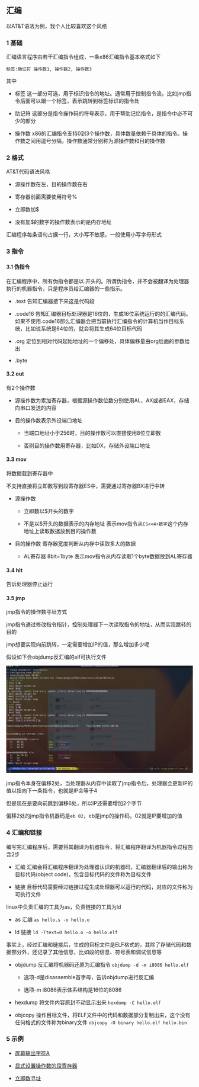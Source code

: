 汇编
---

以AT&T语法为例，我个人比较喜欢这个风格

### 1 基础

汇编语言程序由若干汇编指令组成，一条x86汇编指令基本格式如下

`标签:助记符 操作数1, 操作数2, 操作数3`

其中

- 标签 这一部分可选，用于标识指令的地址。通常用于控制指令流，比如jmp指令后面可以跟一个标签，表示跳转到标签标识的指令处

- 助记符 这部分是指令操作码的符号表示，用于帮助记忆指令，是指令中必不可少的部分

- 操作数 x86的汇编指令支持0到3个操作数，具体数量依赖于具体的指令。操作数之间用逗号分隔，操作数通常分别称为源操作数和目的操作数

### 2 格式

AT&T代码语法风格

- 源操作数在左，目的操作数在右

- 寄存器前面需要使用符号%

- 立即数加$

- 没有加$的数字的操作数表示的是内存地址

汇编程序每条语句占据一行，大小写不敏感，一般使用小写字母形式

### 3 指令

#### 3.1 伪指令

在汇编程序中，所有伪指令都是以.开头的。所谓伪指令，并不会被翻译为处理器执行的机器指令，只是程序员给汇编器的一些指示。

- .text 告知汇编器接下来这是代码段

- .code16 告知汇编器目标处理器是16位的，生成16位系统运行的的汇编代码。如果不使用.code16那么汇编器会把当前执行汇编指令的计算机当作目标系统，比如说系统是64位的，就会将其生成64位目标代码

- .org 定位到相对代码起始地址的一个偏移处，具体偏移量由org后面的参数给出

- .byte 

#### 3.2 out

有2个操作数

- 源操作数为累加寄存器，根据源操作数位数分别使用AL、AX或者EAX，存储向串口发送的内容

- 目的操作数表示外设端口地址

  - 当端口地址小于256时，目的操作数可以直接使用8位立即数

  - 否则目的操作数用寄存器，比如DX，存储外设端口地址

#### 3.3 mov

将数据载到寄存器中

不支持直接将立即数写到段寄存器ES中，需要通过寄存器BX进行中转

- 源操作数

  - 立即数以$开头的数字

  - 不是以$开头的数据表示的内存地址 表示mov指令从`CS<<4+数字`这个内存地址上读取数据放到目的操作数

- 目的操作数 寄存器宽度判断从内存中读取多大的数据

  - AL寄存器 8bit=1byte 表示mov指令从内存读取1个byte数据放到AL寄存器

#### 3.4 hlt

告诉处理器停止运行

#### 3.5 jmp

jmp指令的操作数寻址方式

jmp指令通过修改指令指针，控制处理器下一次读取指令的地址，从而实现跳转的目的

jmp想要实现向前跳转，一定需要增加IP的值，那么增加多少呢

假设如下会objdump反汇编的elf可执行文件

![](./../img/1708681609.png)

jmp指令本身在偏移2处，当处理器从内存中读取了jmp指令后，处理器会更新IP的值以指向下一条指令，也就是IP会等于4

但是现在是要向前跳到偏移6处，所以IP还需要增加2个字节

偏移2处的jmp指令机器码是`eb 02`，eb是jmp的操作码，02就是IP要增加的值

### 4 汇编和链接

编写完汇编程序后，需要将其翻译为机器指令，将汇编程序翻译为机器指令过程包含2步

- 汇编 汇编会将汇编程序翻译为处理器认识的机器码，汇编器翻译后的输出称为目标代码(object code)，包含目标代码的文件称为目标文件

- 链接 目标代码需要经过链接过程生成处理器可以运行的代码，对应的文件称为可执行文件

linux中负责汇编的工具为as，负责链接的工具为ld

- as 汇编 `as hello.s -o hello.o`

- ld 链接 `ld -Ttext=0 hello.o -o hello.elf`

事实上，经过汇编和链接后，生成的目标文件是ELF格式的，其除了存储代码和数据部分外，还记录了其他信息，比如段的信息、符号表和调试信息等

- objdump 反汇编将机器码还原为汇编指令 `objdump -d -m i8086 hello.elf`

  - 选项-d是disassemble首字母，告诉objdump进行反汇编

  - 选项-m i8086表示体系结构是16位的8086

- hexdump 将文件内容原封不动显示出来 `hexdump -C hello.elf`

- objcopy 操作目标文件，将ELF文件中的代码和数据部分复制出来，这个没有任何格式的文件称为binary文件 `objcopy -O binary hello.elf hello.bin`

### 5 示例

- [屏幕输出字符A](./01)

- [显式设置操作数的段寄存器](./02/README.md)

- [立即数寻址](./03/README.md)